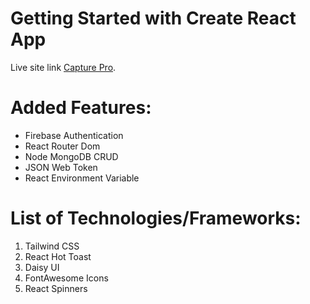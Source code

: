 # Getting Started with Create React App

Live site link [Capture Pro](https://capture-pro-f77fd.web.app).

# Added Features:

- Firebase Authentication
- React Router Dom
- Node MongoDB CRUD
- JSON Web Token
- React Environment Variable

# List of Technologies/Frameworks:

1. Tailwind CSS
2. React Hot Toast
3. Daisy UI
4. FontAwesome Icons
5. React Spinners
